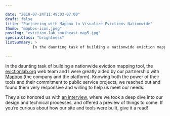 ```yaml
---

date: "2018-07-24T11:49:03-07:00"
draft: false
title: "Partnering with Mapbox to Visualize Evictions Nationwide"
thumb: "mapbox-icon.jpeg"
postImg: "eviction-lab-southeast-map5.jpg"
specialClass: "brightness"
listSummary: >
            In the daunting task of building a nationwide eviction mapping tool, the <a href="https://www.evictionlab.org/" target="_blank">evictionlab.org</a> web team and I were greatly aided by our partnership with <a href="https://www.mapbox.com/" target="_blank">Mapbox</a> (the company and the platform). 

---
```


In the daunting task of building a nationwide eviction mapping tool, the <a href="https://www.evictionlab.org/" target="_blank">evictionlab.org</a> web team and I were greatly aided by our partnership with <a href="https://www.mapbox.com/" target="_blank">Mapbox</a> (the company and the platform). Knowing both the power of their tools and their commitment to public service projects, we reached out and found them very responsive and willing to help us meet our needs.

They also honored us with <a href="https://blog.mapbox.com/eviction-lab-map-617edfced73b" target="_blank">an interview</a>, where we took a deep dive into our design and technical processes, and offered a preview of things to come. If you’re curious about how our site and tools were built, give it a read!